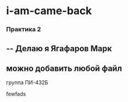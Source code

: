 # i-am-came-back
### Практика 2
--
Делаю я Ягафаров Марк
-- 
можно добавить любой файл
--
группа ПИ-432Б



fewfads
